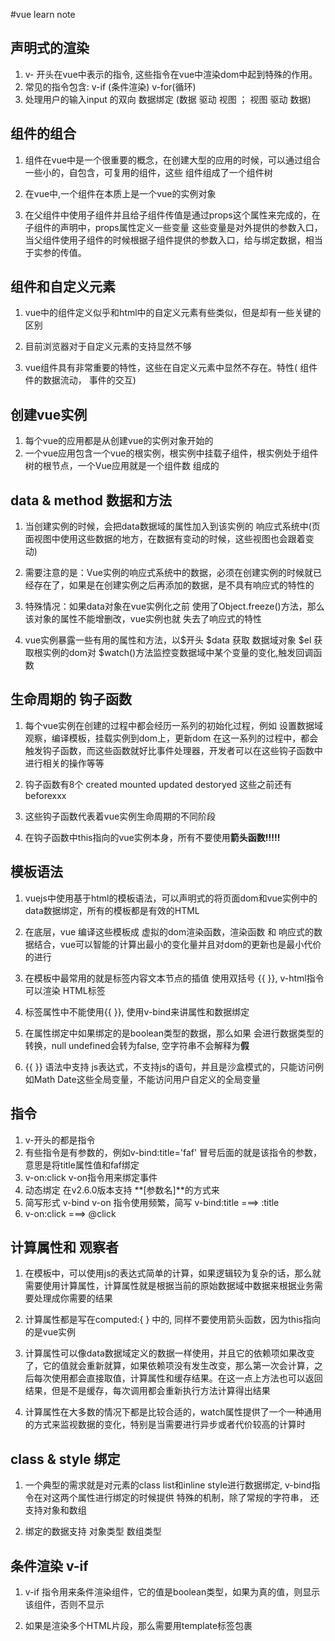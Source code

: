 
#vue learn note

## 声明式的渲染
1. v- 开头在vue中表示的指令, 这些指令在vue中渲染dom中起到特殊的作用。   
2. 常见的指令包含: v-if (条件渲染) v-for(循环)
3. 处理用户的输入input 的双向 数据绑定 (数据 驱动 视图 ； 视图 驱动 数据)



## 组件的组合
1. 组件在vue中是一个很重要的概念，在创建大型的应用的时候，可以通过组合一些小的，自包含，可复用的组件，这些
组件组成了一个组件树

2. 在vue中,一个组件在本质上是一个vue的实例对象

3. 在父组件中使用子组件并且给子组件传值是通过props这个属性来完成的，在子组件的声明中，props属性定义一些变量
这些变量是对外提供的参数入口，当父组件使用子组件的时候根据子组件提供的参数入口，给与绑定数据，相当于实参的传值。


## 组件和自定义元素
1. vue中的组件定义似乎和html中的自定义元素有些类似，但是却有一些关键的区别

2. 目前浏览器对于自定义元素的支持显然不够
3. vue组件具有非常重要的特性，这些在自定义元素中显然不存在。特性( 组件件的数据流动， 事件的交互)


## 创建vue实例
1. 每个vue的应用都是从创建vue的实例对象开始的
2. 一个vue应用包含一个vue的根实例，根实例中挂载子组件，根实例处于组件树的根节点，一个Vue应用就是一个组件数
组成的


## data & method 数据和方法
1. 当创建实例的时候，会把data数据域的属性加入到该实例的 响应式系统中(页面视图中使用这些数据的地方，在数据有变动的时候，这些视图也会跟着变动)


2. 需要注意的是：Vue实例的响应式系统中的数据，必须在创建实例的时候就已经存在了，如果是在创建实例之后再添加的数据，是不具有响应式的特性的

3. 特殊情况：如果data对象在vue实例化之前 使用了Object.freeze()方法，那么该对象的属性不能增删改，vue实例也就
失去了响应式的特性

4. vue实例暴露一些有用的属性和方法，以$开头 $data 获取 数据域对象  $el 获取根实例的dom对  $watch()方法监控变数据域中某个变量的变化,触发回调函数


## 生命周期的 钩子函数
1. 每个vue实例在创建的过程中都会经历一系列的初始化过程，例如 设置数据域观察，编译模板，挂载实例到dom上，更新dom
在这一系列的过程中，都会触发钩子函数，而这些函数就好比事件处理器，开发者可以在这些钩子函数中进行相关的操作等等

2. 钩子函数有8个 created mounted updated destoryed 这些之前还有beforexxx

3. 这些钩子函数代表着vue实例生命周期的不同阶段

4. 在钩子函数中this指向的vue实例本身，所有不要使用**箭头函数!!!!!**


## 模板语法
1. vuejs中使用基于html的模板语法，可以声明式的将页面dom和vue实例中的data数据绑定，所有的模板都是有效的HTML

2. 在底层，vue 编译这些模板成 虚拟的dom渲染函数，渲染函数 和 响应式的数据结合，vue可以智能的计算出最小的变化量并且对dom的更新也是最小代价的进行

3. 在模板中最常用的就是标签内容文本节点的插值 使用双括号 {{ }}, v-html指令可以渲染 HTML标签

4. 标签属性中不能使用{{ }}, 使用v-bind来讲属性和数据绑定

5. 在属性绑定中如果绑定的是boolean类型的数据，那么如果 会进行数据类型的转换，null undefined会转为false, 空字符串不会解释为**假**

6. {{ }} 语法中支持 js表达式，不支持js的语句，并且是沙盒模式的，只能访问例如Math Date这些全局变量，不能访问用户自定义的全局变量

## 指令
1. v-开头的都是指令
2. 有些指令是有参数的，例如v-bind:title='faf' 冒号后面的就是该指令的参数，意思是将title属性值和faf绑定
3. v-on:click  v-on指令用来绑定事件
4. 动态绑定 在v2.6.0版本支持 **[参数名]**的方式来
5. 简写形式 v-bind  v-on 指令使用频繁，简写 v-bind:title   ===> :title
6. v-on:click  ===> @click

## 计算属性和 观察者
1. 在模板中，可以使用js的表达式简单的计算，如果逻辑较为复杂的话，那么就需要使用计算属性，计算属性就是根据当前的原始数据域中数据来根据业务需要处理成你需要的结果

2. 计算属性都是写在computed:{ } 中的, 同样不要使用箭头函数，因为this指向的是vue实例

3. 计算属性可以像data数据域定义的数据一样使用，并且它的依赖项如果改变了，它的值就会重新就算，如果依赖项没有发生改变，那么第一次会计算，之后每次使用都会直接取值，计算属性和缓存结果。在这一点上方法也可以返回结果，但是不是缓存，每次调用都会重新执行方法计算得出结果

4. 计算属性在大多数的情况下都是比较合适的，watch属性提供了一个一种通用的方式来监视数据的变化，特别是当需要进行异步或者代价较高的计算时




## class & style 绑定
1. 一个典型的需求就是对元素的class list和inline style进行数据绑定, v-bind指令在对这两个属性进行绑定的时候提供
特殊的机制，除了常规的字符串， 还支持对象和数组

2. 绑定的数据支持 对象类型 数组类型


## 条件渲染 v-if
1. v-if 指令用来条件渲染组件，它的值是boolean类型，如果为真的值，则显示该组件，否则不显示

2. 如果是渲染多个HTML片段，那么需要用template标签包裹















